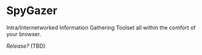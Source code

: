# SpyGazer
Intra/Internetworked Information Gathering Toolset all within the comfort of your browser.


*Release?* (TBD)

